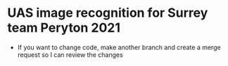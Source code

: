 # UAS image recognition for Surrey team Peryton 2021

- If you want to change code, make another branch and create a merge request so I can review the changes

